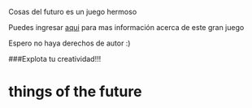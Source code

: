 Cosas del futuro es un juego hermoso

Puedes ingresar [aqui](http://situationlab.org/) para mas información acerca de este gran juego

Espero no haya derechos de autor :)
 
###Explota tu creatividad!!!

# things of the future

